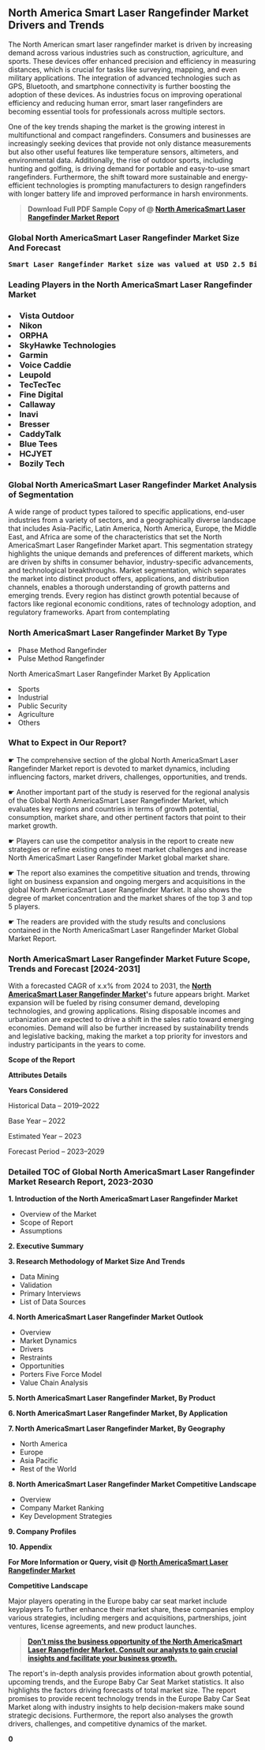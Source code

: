 <p> <h2>North America Smart Laser Rangefinder Market Drivers and Trends</h2><p>The North American smart laser rangefinder market is driven by increasing demand across various industries such as construction, agriculture, and sports. These devices offer enhanced precision and efficiency in measuring distances, which is crucial for tasks like surveying, mapping, and even military applications. The integration of advanced technologies such as GPS, Bluetooth, and smartphone connectivity is further boosting the adoption of these devices. As industries focus on improving operational efficiency and reducing human error, smart laser rangefinders are becoming essential tools for professionals across multiple sectors.</p><p>One of the key trends shaping the market is the growing interest in multifunctional and compact rangefinders. Consumers and businesses are increasingly seeking devices that provide not only distance measurements but also other useful features like temperature sensors, altimeters, and environmental data. Additionally, the rise of outdoor sports, including hunting and golfing, is driving demand for portable and easy-to-use smart rangefinders. Furthermore, the shift toward more sustainable and energy-efficient technologies is prompting manufacturers to design rangefinders with longer battery life and improved performance in harsh environments.</p></p><blockquote id="" class=""><strong>Download Full PDF Sample Copy of @&nbsp;<a href="https://www.verifiedmarketreports.com/download-sample/?rid=292180&utm_source=GitHub-Jan&utm_medium=251" target="_blank">North AmericaSmart Laser Rangefinder Market Report</a>&nbsp;&nbsp;</strong></blockquote><h3 id="" class=""><strong>Global&nbsp;North AmericaSmart Laser Rangefinder Market Size And Forecast</strong></h3><pre class="reader-text-block__code-block"><strong>Smart Laser Rangefinder Market size was valued at USD 2.5 Billion in 2022 and is projected to reach USD 4.5 Billion by 2030, growing at a CAGR of 8.5% from 2024 to 2030.</strong></pre><h3 id="" class="">Leading Players in the&nbsp;North AmericaSmart Laser Rangefinder Market</h3><h3 class=""></Li><Li>Vista Outdoor</Li><Li> Nikon</Li><Li> ORPHA</Li><Li> SkyHawke Technologies</Li><Li> Garmin</Li><Li> Voice Caddie</Li><Li> Leupold</Li><Li> TecTecTec</Li><Li> Fine Digital</Li><Li> Callaway</Li><Li> Inavi</Li><Li> Bresser</Li><Li> CaddyTalk</Li><Li> Blue Tees</Li><Li> HCJYET</Li><Li> Bozily Tech</h3><h3 id="" class="">Global&nbsp;North AmericaSmart Laser Rangefinder Market Analysis of Segmentation</h3><p id="" class="">A wide range of product types tailored to specific applications, end-user industries from a variety of sectors, and a geographically diverse landscape that includes Asia-Pacific, Latin America, North America, Europe, the Middle East, and Africa are some of the characteristics that set the North AmericaSmart Laser Rangefinder Market apart. This segmentation strategy highlights the unique demands and preferences of different markets, which are driven by shifts in consumer behavior, industry-specific advancements, and technological breakthroughs. Market segmentation, which separates the market into distinct product offers, applications, and distribution channels, enables a thorough understanding of growth patterns and emerging trends. Every region has distinct growth potential because of factors like regional economic conditions, rates of technology adoption, and regulatory frameworks. Apart from contemplating</p><h3 id="" class="">North AmericaSmart Laser Rangefinder Market&nbsp;By Type</h3><p></Li><Li>Phase Method Rangefinder</Li><Li> Pulse Method Rangefinder</p><div class="" data-test-id=""><p>North AmericaSmart Laser Rangefinder Market&nbsp;By Application</p></div><p class=""></Li><Li>Sports</Li><Li> Industrial</Li><Li> Public Security</Li><Li> Agriculture</Li><Li> Others</p><div class="" data-test-id=""><h3><span class="">What to Expect in Our Report?</span></h3></div><div class="" data-test-id=""><p><span class="">☛ The comprehensive section of the global North AmericaSmart Laser Rangefinder Market report is devoted to market dynamics, including influencing factors, market drivers, challenges, opportunities, and trends.</span></p></div><div class="" data-test-id=""><p><span class="">☛ Another important part of the study is reserved for the regional analysis of the Global North AmericaSmart Laser Rangefinder Market, which evaluates key regions and countries in terms of growth potential, consumption, market share, and other pertinent factors that point to their market growth.</span></p></div><div class="" data-test-id=""><p><span class="">☛ Players can use the competitor analysis in the report to create new strategies or refine existing ones to meet market challenges and increase North AmericaSmart Laser Rangefinder Market global market share.</span></p></div><div class="" data-test-id=""><p><span class="">☛ The report also examines the competitive situation and trends, throwing light on business expansion and ongoing mergers and acquisitions in the global North AmericaSmart Laser Rangefinder Market. It also shows the degree of market concentration and the market shares of the top 3 and top 5 players.</span></p></div><div class="" data-test-id=""><p><span class="">☛ The readers are provided with the study results and conclusions contained in the North AmericaSmart Laser Rangefinder Market Global Market Report.</span></p></div><div class="" data-test-id=""><h3><span class="">North AmericaSmart Laser Rangefinder Market Future Scope, Trends and Forecast [2024-2031]</span></h3></div><div class="" data-test-id=""><p><span class="">With a forecasted CAGR of x.x% from 2024 to 2031, the <strong><a href="https://www.verifiedmarketreports.com/download-sample/?rid=292180&utm_source=GitHub-Jan&utm_medium=251" target="_blank">North AmericaSmart Laser Rangefinder Market</a>'</strong>s future appears bright. Market expansion will be fueled by rising consumer demand, developing technologies, and growing applications. Rising disposable incomes and urbanization are expected to drive a shift in the sales ratio toward emerging economies. Demand will also be further increased by sustainability trends and legislative backing, making the market a top priority for investors and industry participants in the years to come.</span></p><p id="ember66" class="ember-view reader-text-block__paragraph"><strong>Scope of the Report</strong></p><p id="ember67" class="ember-view reader-text-block__paragraph"><strong>Attributes Details</strong></p><p id="ember68" class="ember-view reader-text-block__paragraph"><strong>Years Considered</strong></p><p id="ember69" class="ember-view reader-text-block__paragraph">Historical Data &ndash; 2019&ndash;2022</p><p id="ember70" class="ember-view reader-text-block__paragraph">Base Year &ndash; 2022</p><p id="ember71" class="ember-view reader-text-block__paragraph">Estimated Year &ndash; 2023</p><p id="ember72" class="ember-view reader-text-block__paragraph">Forecast Period &ndash; 2023&ndash;2029</p></div><h3 id="" class="">Detailed TOC of Global North AmericaSmart Laser Rangefinder Market Research Report, 2023-2030</h3><p id="" class=""><strong>1. Introduction of the North AmericaSmart Laser Rangefinder Market</strong></p><ul><li>Overview of the Market</li><li>Scope of Report</li><li>Assumptions</li></ul><p id="" class=""><strong>2. Executive Summary</strong></p><p id="" class=""><strong>3. Research Methodology of Market Size And Trends</strong></p><ul><li>Data Mining</li><li>Validation</li><li>Primary Interviews</li><li>List of Data Sources</li></ul><p id="" class=""><strong>4. North AmericaSmart Laser Rangefinder Market Outlook</strong></p><ul><li>Overview</li><li>Market Dynamics</li><li>Drivers</li><li>Restraints</li><li>Opportunities</li><li>Porters Five Force Model</li><li>Value Chain Analysis</li></ul><p id="" class=""><strong>5. North AmericaSmart Laser Rangefinder Market, By Product</strong></p><p id="" class=""><strong>6. North AmericaSmart Laser Rangefinder Market, By Application</strong></p><p id="" class=""><strong>7. North AmericaSmart Laser Rangefinder Market, By Geography</strong></p><ul><li>North America</li><li>Europe</li><li>Asia Pacific</li><li>Rest of the World</li></ul><p id="" class=""><strong>8. North AmericaSmart Laser Rangefinder Market Competitive Landscape</strong></p><ul><li>Overview</li><li>Company Market Ranking</li><li>Key Development Strategies</li></ul><p id="" class=""><strong>9. Company Profiles</strong></p><p id="" class=""><strong>10. Appendix</strong></p><p><strong>For More Information or Query, visit&nbsp;@ <a href="https://www.verifiedmarketreports.com/product/smart-laser-rangefinder-market/" target="_blank">North AmericaSmart Laser Rangefinder Market</a></strong></p><p id="ember61" class="ember-view reader-text-block__paragraph"><strong>Competitive Landscape</strong></p><p id="ember62" class="ember-view reader-text-block__paragraph">Major players operating in the Europe baby car seat market include keyplayers To further enhance their market share, these companies employ various strategies, including mergers and acquisitions, partnerships, joint ventures, license agreements, and new product launches.</p><blockquote id="ember63" class="ember-view reader-text-block__blockquote"><strong><a href="https://www.verifiedmarketreports.com/download-sample/?rid=292180&utm_source=GitHub-Jan&utm_medium=251" target="_blank">Don&rsquo;t miss the business opportunity of the North AmericaSmart Laser Rangefinder Market. Consult our analysts to gain crucial insights and facilitate your business growth.</a></strong></blockquote><p id="ember64" class="ember-view reader-text-block__paragraph">The report's in-depth analysis provides information about growth potential, upcoming trends, and the Europe Baby Car Seat Market statistics. It also highlights the factors driving forecasts of total market size. The report promises to provide recent technology trends in the Europe Baby Car Seat Market along with industry insights to help decision-makers make sound strategic decisions. Furthermore, the report also analyses the growth drivers, challenges, and competitive dynamics of the market.</p><p class="ember-view reader-text-block__paragraph"><strong>0</strong></p>
